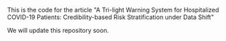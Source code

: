 This is the code for the article "A Tri-light Warning System for Hospitalized
COVID-19 Patients: Credibility-based Risk
Stratification under Data Shift"

We will update this repository soon.
